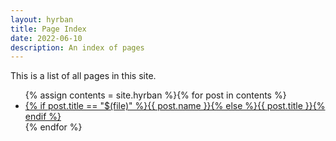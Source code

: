 ```yaml
---
layout: hyrban
title: Page Index
date: 2022-06-10
description: An index of pages
---
```

This is a list of all pages in this site.
<ul>
{% assign contents = site.hyrban %}{% for post in contents %}
  <li><a href="{{ post.url }}">{% if post.title == "$(file)" %}{{ post.name }}{% else %}{{ post.title }}{% endif %}</a></li>
{% endfor %}
</ul>
